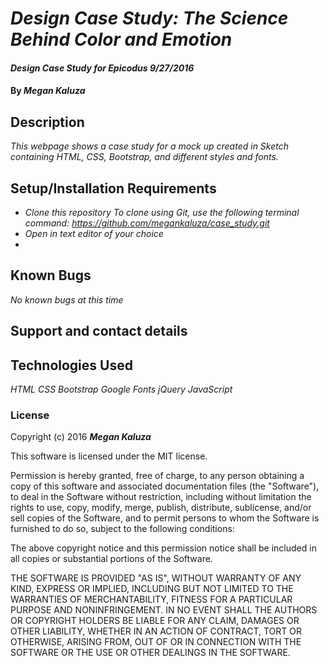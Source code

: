 # _Design Case Study: The Science Behind Color and Emotion_

#### _Design Case Study for Epicodus 9/27/2016_

#### By _**Megan Kaluza**_

## Description

_This webpage shows a case study for a mock up created in Sketch containing HTML, CSS, Bootstrap, and different styles and fonts._

## Setup/Installation Requirements

* _Clone this repository_
    _To clone using Git, use the following terminal command:_
    _https://github.com/megankaluza/case_study.git_
* _Open in text editor of your choice_
*

## Known Bugs

_No known bugs at this time_

## Support and contact details

## Technologies Used

_HTML_
_CSS_
_Bootstrap_
_Google Fonts_
_jQuery_
_JavaScript_

### License

Copyright (c) 2016 **_Megan Kaluza_**

This software is licensed under the MIT license.

Permission is hereby granted, free of charge, to any person obtaining a copy of this software and associated documentation files (the "Software"), to deal in the Software without restriction, including without limitation the rights to use, copy, modify, merge, publish, distribute, sublicense, and/or sell copies of the Software, and to permit persons to whom the Software is furnished to do so, subject to the following conditions:

The above copyright notice and this permission notice shall be included in all copies or substantial portions of the Software.

THE SOFTWARE IS PROVIDED "AS IS", WITHOUT WARRANTY OF ANY KIND, EXPRESS OR IMPLIED, INCLUDING BUT NOT LIMITED TO THE WARRANTIES OF MERCHANTABILITY, FITNESS FOR A PARTICULAR PURPOSE AND NONINFRINGEMENT. IN NO EVENT SHALL THE AUTHORS OR COPYRIGHT HOLDERS BE LIABLE FOR ANY CLAIM, DAMAGES OR OTHER LIABILITY, WHETHER IN AN ACTION OF CONTRACT, TORT OR OTHERWISE, ARISING FROM, OUT OF OR IN CONNECTION WITH THE SOFTWARE OR THE USE OR OTHER DEALINGS IN THE SOFTWARE.

